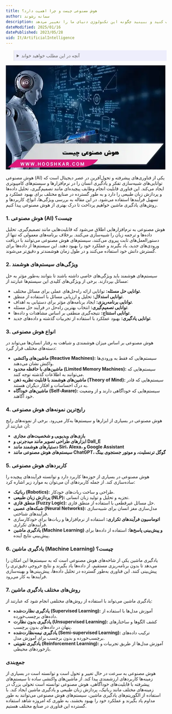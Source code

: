 ```yaml
---
title: هوش مصنوعی چیست و چرا اهمیت دارد؟
author: سمانه رشوند
description: آیا می‌خواهید با هوش مصنوعی آشنا شوید؟ در این مقاله، انواع هوش مصنوعی، کاربردها و روش‌های یادگیری ماشین را کشف کنید و ببینید چگونه این تکنولوژی دنیای ما را تغییر می‌دهد.
dateModified: 2025/01/16
datePublished: 2023/05/28
uid: It/ArtificialIntelligence
---
```

<blockquote style="background-color:#eeeefc; padding:0.5rem">

<details>
  <summary>آنچه در این مطلب خواهید خواند</summary>
  <ul>
   <li>هوش مصنوعی چیست؟</li>
   <li>ویژگی‌های سیستم‌های هوشمند</li>
   <li>انواع هوش مصنوعی</li>
   <li>رایج‌ترین نمونه‌های هوش مصنوعی</li>
   <li>کاربردهای هوش مصنوعی</li>
   <li>یادگیری ماشین (Machine Learning) چیست؟</li>
   <li>روش‌های مختلف یادگیری ماشین</li>
  </ul>
</details>
</blockquote>

!["AI"](./Images/AI.webp)

هوش مصنوعی (AI) یکی از فناوری‌های پیشرفته و تحول‌آفرین در عصر دیجیتال است که توانایی‌های شبیه‌سازی تفکر و یادگیری انسان را در نرم‌افزارها و سیستم‌های کامپیوتری ایجاد می‌کند. این فناوری قابلیت انجام وظایف پیچیده‌ای مانند تصمیم‌گیری، تحلیل داده‌ها و پردازش زبان طبیعی را دارد و به طور گسترده در صنایع مختلف برای بهبود عملکرد و تسهیل فرآیندها استفاده می‌شود. در این مقاله به بررسی ویژگی‌ها، انواع، کاربردها و روش‌های یادگیری ماشین خواهیم پرداخت تا درک بهتری از هوش مصنوعی پیدا کنیم.

### 1. هوش مصنوعی (AI) چیست؟
هوش مصنوعی به نرم‌افزارهایی اطلاق می‌شود که قابلیت‌هایی مانند تصمیم‌گیری، تحلیل داده‌ها و ترجمه زبان را شبیه‌سازی می‌کنند. برخلاف برنامه‌های معمولی که تنها از دستورالعمل‌های ثابت پیروی می‌کنند، سیستم‌های هوش مصنوعی می‌توانند با دریافت ورودی‌های جدید، یاد بگیرند و عملکرد خود را بهبود دهند. این سیستم‌ها از داده‌ها برای گسترش دانش خود استفاده می‌کنند و در طول زمان هوشمندتر و دقیق‌تر می‌شوند.

### 2. ویژگی‌های سیستم‌های هوشمند
سیستم‌های هوشمند باید ویژگی‌های خاصی داشته باشند تا بتوانند به‌طور مؤثر به حل مسائل بپردازند. برخی از ویژگی‌های کلیدی این سیستم‌ها عبارتند از:

- **توانایی حل مسئله:** توانایی ارائه راه‌حل‌های عملی برای مسائل مختلف.
- **توانایی استدلال:** تحلیل و ارزیابی مسائل با استفاده از منطق.
- **توانایی برنامه‌ریزی:** ایجاد برنامه‌های مؤثر برای دستیابی به اهداف.
- **توانایی تصمیم‌گیری:** انتخاب بهترین راه‌حل در فرآیند حل مسئله.
- **توانایی استنتاج:** نتیجه‌گیری منطقی بر اساس مشاهدات و داده‌ها.
- **توانایی یادگیری:** بهبود عملکرد با استفاده از تجربیات گذشته و داده‌های جدید.

### 3. انواع هوش مصنوعی
هوش مصنوعی بر اساس میزان هوشمندی و شباهت به رفتار انسان‌ها می‌تواند در دسته‌های مختلف قرار گیرد:

- **ماشین‌های واکنشی (Reactive Machines):** سیستم‌هایی که فقط به ورودی‌ها واکنش نشان می‌دهند.
- **ماشین‌های با حافظه محدود (Limited Memory Machines):** سیستم‌هایی که می‌توانند به اطلاعات گذشته توجه کنند.
- **ماشین‌های هوشمند با قابلیت نظریه ذهن (Theory of Mind):** سیستم‌هایی که قادر به درک احساسات و افکار دیگران هستند.
- **ماشین‌های خودآگاه (Self-Aware):** سیستم‌هایی که خودآگاهی دارند و از وضعیت خود آگاهند.

### 4. رایج‌ترین نمونه‌های هوش مصنوعی
هوش مصنوعی در بسیاری از ابزارها و سیستم‌ها به‌کار می‌رود. برخی از نمونه‌های رایج آن عبارتند از:

- **بازی‌های ویدیویی و شخصیت‌های مجازی**
- **ابزارهای طراحی تصویر مانند میدجرنی و Dall_E**
- **دستیارهای هوشمند مانند Siri، Alexa، و Google Assistant**
- **سیستم‌های هوش مصنوعی مانند ChatGPT، گوگل ترنسلیت، و موتور جستجوی بینگ**

### 5. کاربردهای هوش مصنوعی
هوش مصنوعی در بسیاری از حوزه‌ها کاربرد دارد و توانسته فرآیندهای پیچیده را ساده‌سازی کند. از جمله کاربردهای آن می‌توان به موارد زیر اشاره کرد:

- **رباتیک (Robotics):** طراحی و ساخت ربات‌های خودکار.
- **پردازش زبان طبیعی (NLP):** تجزیه و تحلیل و تولید زبان انسانی.
- **منطق فازی (Fuzzy Logic):** حل مسائل غیرقطعی با استفاده از منطق فازی.
- **شبکه‌های عصبی (Neural Networks):** مدل‌سازی مغز انسان برای شبیه‌سازی فرآیندهای شناختی.
- **اتوماسیون فرآیندهای تکراری:** استفاده از نرم‌افزارها و ربات‌ها برای خودکارسازی فرآیندهای تکراری.
- **یادگیری ماشین (Machine Learning) و پیش‌بینی پاسخ‌ها:** استفاده از داده‌ها برای پیش‌بینی نتایج آینده.

### 6. یادگیری ماشین (Machine Learning) چیست؟
یادگیری ماشین یکی از شاخه‌های هوش مصنوعی است که به سیستم‌ها این امکان را می‌دهد تا بدون برنامه‌ریزی مستقیم، از داده‌ها یاد بگیرند و نتایج خروجی دقیق‌تری را پیش‌بینی کنند. این فناوری به‌طور گسترده در تحلیل داده‌ها، پیش‌بینی‌ها و بهینه‌سازی فرآیندها به کار می‌رود.

### 7. روش‌های مختلف یادگیری ماشین
یادگیری ماشین می‌تواند با استفاده از روش‌های مختلفی انجام شود که عبارتند از:

- **یادگیری نظارت‌شده (Supervised Learning):** آموزش مدل‌ها با استفاده از داده‌های برچسب‌خورده.
- **یادگیری بدون نظارت (Unsupervised Learning):** کشف الگوها و ساختارهای پنهان در داده‌های بدون برچسب.
- **یادگیری نیمه‌نظارت‌شده (Semi-supervised Learning):** ترکیب داده‌های برچسب‌خورده و بدون برچسب برای آموزش مدل.
- **یادگیری تقویتی (Reinforcement Learning):** آموزش مدل‌ها از طریق تجربیات و بازخوردهای محیطی.

### جمع‌بندی
هوش مصنوعی به سرعت در حال تغییر و تحول است و توانسته است در بسیاری از زمینه‌ها کاربردهای ارزشمندی پیدا کند. از ماشین‌های واکنشی ساده تا سیستم‌های پیشرفته با قابلیت‌های خودآگاهی، هوش مصنوعی توانسته است تحولی بزرگ در زمینه‌های مختلف مانند رباتیک، پردازش زبان طبیعی و یادگیری ماشین ایجاد کند. با استفاده از الگوریتم‌های یادگیری ماشین، سیستم‌های هوش مصنوعی می‌توانند به طور مداوم یاد بگیرند و عملکرد خود را بهبود بخشند، به طوری که امروزه شاهد استفاده گسترده این فناوری در صنایع مختلف هستیم.